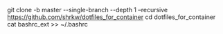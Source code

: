 
git clone -b master --single-branch --depth 1 –recursive https://github.com/shrkw/dotfiles_for_container
cd dotfiles_for_container
cat bashrc_ext >> ~/.bashrc
